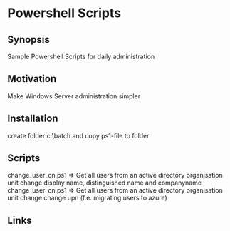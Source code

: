 # Powershell Scripts

## Synopsis

Sample Powershell Scripts for daily administration

## Motivation

Make Windows Server administration simpler

## Installation

create folder c:\batch and copy ps1-file to folder

## Scripts

change_user_cn.ps1 => Get all users from an active directory organisation unit change display name, distinguished name and companyname
change_user_cn.ps1 => Get all users from an active directory organisation unit change change upn (f.e. migrating users to azure)

## Links
